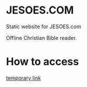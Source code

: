 # JESOES.COM

Static website for JESOES.com

Offline Christian Bible reader.

# How to access
[temporary link](https://hmaxf.github.io/jesoes.com/www)